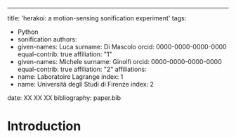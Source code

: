 ---
title: 'herakoi: a motion-sensing sonification experiment'
tags:
  - Python
  - sonification
authors:
  - given-names: Luca 
    surname: Di Mascolo
    orcid: 0000-0000-0000-0000
    equal-contrib: true
    affiliation: "1"
  - given-names: Michele 
    surname: Ginolfi
    orcid: 0000-0000-0000-0000
    equal-contrib: true
    affiliation: "2"
affiliations:
 - name: Laboratoire Lagrange
   index: 1
 - name: Università degli Studi di Firenze
   index: 2

date: XX XX XX
bibliography: paper.bib

# Introduction